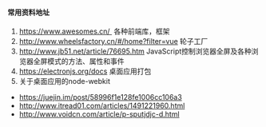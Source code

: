 #### 常用资料地址
1. https://www.awesomes.cn/ 
各种前端库，框架
2. http://www.wheelsfactory.cn/#/home?filter=vue
轮子工厂
3. http://www.jb51.net/article/76695.htm
JavaScript控制浏览器全屏及各种浏览器全屏模式的方法、属性和事件
4. https://electronjs.org/docs
桌面应用打包
5. 关于桌面应用的node-webkit
- https://juejin.im/post/58996f1e128fe1006cc106a3
- http://www.itread01.com/articles/1491221960.html
- http://www.voidcn.com/article/p-sputjdjc-d.html



